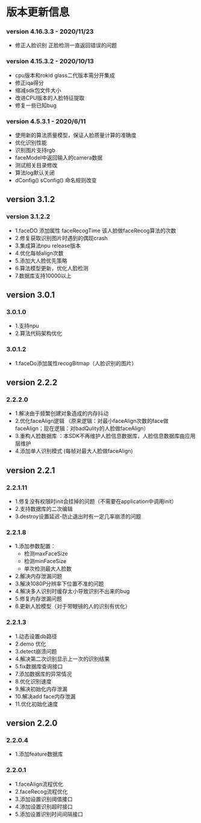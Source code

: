 # 版本更新信息
### version 4.16.3.3 - 2020/11/23

 * 修正人脸识别 正脸检测一直返回错误的问题

### version 4.15.3.2 - 2020/10/13

 * cpu版本和rokid glass二代版本需分开集成
 * 修正iqa得分
 * 缩减sdk包文件大小
 * 改进CPU版本的人脸特征提取
 * 修复一些已知bug

### version 4.5.3.1 - 2020/6/11
* 使用新的算法质量模型，保证人脸质量计算的准确度
* 优化识别性能
* 识别图片支持rgb
* faceModel中返回输入的camera数据
* 测试相关目录修改
* 算法log默认关闭
* dConfig() sConfig() 命名规则改变

## version 3.1.2
### version 3.1.2.2
* 1.faceDO 添加属性 faceRecogTime 该人脸做faceRecog算法的次数
* 2.修复获取识别图片时遇到的偶现crash
* 3.集成算法npu release版本
* 4.优化每帧align次数
* 5.添加大人脸优先策略
* 6.算法模型更新，优化人脸检测
* 7.数据库支持10000以上

## version 3.0.1
### 3.0.1.0
* 1.支持npu
* 2.算法代码架构优化
### 3.0.1.2
* 1.faceDo添加属性recogBitmap（人脸识别的图片）

## version 2.2.2
### 2.2.2.0
* 1.解决由于频繁创建对象造成的内存抖动
* 2.优化faceAlign逻辑  （原来逻辑：对最小faceAlign次数的face做faceAlign；现在逻辑：对badQulity的人脸做faceAlign）
* 3.重构人脸数据库 ：本SDK不再维护人脸信息数据库，人脸信息数据库由应用层维护
* 4.添加单人识别模式 (每帧对最大人脸做faceAlign)

## version 2.2.1
### 2.2.1.11
* 1.修复没有权限时init会挂掉的问题（不需要在application中调用init）
* 2.支持数据库的二次编辑
* 3.destroy设置延迟-防止退出时有一定几率崩溃的问题
  
### 2.2.1.8
* 1.添加参数配置：
    * 检测maxFaceSize
    * 检测minFaceSize
    * 单次检测最大人脸数
* 2.解决内存泄漏问题
* 3.解决1080P分辨率下位置不准的问题
* 4.解决多人识别时缓存太小导致识别不出来的bug
* 5.修复内存泄漏问题
* 6.更新人脸模型（对于带眼镜的人的识别有优化）
  
### 2.2.1.3
* 1.动态设置db路径
* 2.demo 优化
* 3.detect崩溃问题
* 4.解决第二次识别显示上一次的识别结果
* 5.fix数据库查询接口
* 7.添加数据库的异常情况
* 8.优化识别速度
* 9.解决初始化内存泄漏
* 10.解决add face内存泄漏
* 11.优化初始化速度
  
## version 2.2.0
### 2.2.0.4
* 1.添加feature数据库
  
### 2.2.0.1
* 1.faceAlign流程优化
* 2.faceRecog流程优化
* 3.添加设置识别阈值接口
* 4.添加设置识别超时接口
* 5.添加设置识别时间间隔接口
